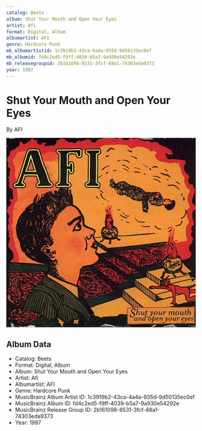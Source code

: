 ```yaml
---
catalog: Beets
album: Shut Your Mouth and Open Your Eyes
artist: Afi
format: Digital, Album
albumartist: AFI
genre: Hardcore Punk
mb_albumartistid: 1c3919b2-43ca-4a4a-935d-9d50135ec0ef
mb_albumid: fd4c2ed5-f9ff-4039-b5a7-9a930e54292e
mb_releasegroupid: 2b161098-8531-3fcf-88a1-74303eda9373
year: 1997
---
```


# Shut Your Mouth and Open Your Eyes

By AFI

![](../../assets/beetscovers/Afi-Shut_Your_Mouth_and_Open_Your_Eyes.jpg)

## Album Data

- Catalog: Beets
- Format: Digital, Album
- Album: Shut Your Mouth and Open Your Eyes
- Artist: Afi
- Albumartist: AFI
- Genre: Hardcore Punk
- MusicBrainz Album Artist ID: 1c3919b2-43ca-4a4a-935d-9d50135ec0ef
- MusicBrainz Album ID: fd4c2ed5-f9ff-4039-b5a7-9a930e54292e
- MusicBrainz Release Group ID: 2b161098-8531-3fcf-88a1-74303eda9373
- Year: 1997

